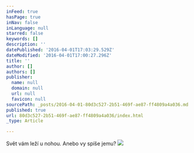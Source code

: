 ```yaml
---
inFeed: true
hasPage: true
inNav: false
inLanguage: null
starred: false
keywords: []
description: ''
datePublished: '2016-04-01T17:03:29.529Z'
dateModified: '2016-04-01T17:00:27.296Z'
title: ''
author: []
authors: []
publisher:
  name: null
  domain: null
  url: null
  favicon: null
sourcePath: _posts/2016-04-01-80d3c527-2b51-469f-ae87-ff4809a4a036.md
published: true
url: 80d3c527-2b51-469f-ae87-ff4809a4a036/index.html
_type: Article

---
```

Svět vám leží u nohou. Anebo vy spíše jemu?
![](https://the-grid-user-content.s3-us-west-2.amazonaws.com/7c23450b-175a-4915-a4b7-826265412831.jpg)